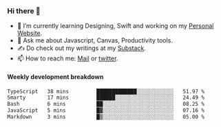### Hi there 👋

- 🌱 I’m currently learning Designing, Swift and working on my [Personal Website](https://kvaishak.com/).
- 💬 Ask me about Javascript, Canvas,  Productivity tools. 
- :writing_hand: Do check out my writings at my [Substack](https://kvaishak.substack.com/).
- 📫 How to reach me: [Mail](mailto:vaishak.kaippanchery@gmail.com) or [twitter](https://twitter.com/kvaishack).


#### Weekly development breakdown

<!--START_SECTION:waka-->

```txt
TypeScript   38 mins         █████████████░░░░░░░░░░░░   51.97 %
Smarty       17 mins         ██████░░░░░░░░░░░░░░░░░░░   24.49 %
Bash         6 mins          ██░░░░░░░░░░░░░░░░░░░░░░░   08.25 %
JavaScript   5 mins          █▓░░░░░░░░░░░░░░░░░░░░░░░   07.16 %
Markdown     3 mins          █▒░░░░░░░░░░░░░░░░░░░░░░░   05.00 %
```

<!--END_SECTION:waka-->
